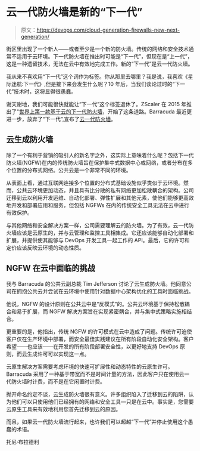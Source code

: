 # 云一代防火墙是新的“下一代”

> 原文：<https://devops.com/cloud-generation-firewalls-new-next-generation/>

街区里出现了一个新人——或者至少是一个新的防火墙。传统的网络和安全技术通常不适用于云环境。下一代防火墙在推出时可能是“下一代”，但现在是“上一代”，这是一种遗留技术，无法在云中有效地完成工作。新的“下一代”是云一代防火墙。

我从来不喜欢用“下一代”这个词作为标签。你从那里去哪里？我是说，我喜欢《星际迷航:下一代》,但是接下来会发生什么呢？10 年后，当我们谈论过时的“下一代”技术时，这将显得很愚蠢。

谢天谢地，我们可能很快就能让“下一代”这个标签退休了。ZScaler 在 2015 年推出了"[世界上第一款基于云的下一代防火墙](https://www.zscaler.com/press/zscaler-introduces-worlds-first-cloud-based-next-generation-firewall-zscaler-winter-2015)，开始了这条道路。Barracuda 最近更进一步，放弃了“下一代”,宣布了[云一代防火墙](https://investors.barracuda.com/investors/news/press-release-details/2017/Barracuda-Announces-New-Cloud-Generation-Firewall-Capabilities/default.aspx)。

## 云生成防火墙

除了一个有利于营销的吸引人的新名字之外，这实际上意味着什么呢？包括下一代防火墙(NGFW)在内的传统防火墙旨在保护集中式数据中心或网络，或者分布在多个位置的分布式网络。公共云是一个非常不同的环境。

从表面上看，通过互联网连接多个位置的分布式基础设施似乎类似于云环境。然而，公共云环境更加动态，并且具有比分散的私有网络更加松散耦合的架构。公司迁移到云以利用开发运维、自动化部署、弹性扩展和其他元素，使他们能够更高效地开发和部署应用和服务，但包括 NGFWs 在内的传统安全工具无法在云中进行有效保护。

与其他网络和安全解决方案一样，公司需要理解云的防火墙。为了有效，云一代防火墙应该是云原生的，并与云管理和监控工具相集成。它还应该能够自动化部署和扩展，并提供使其能够与 DevOps 开发工具一起工作的 API。最后，它的许可和定价应该反映云环境的动态性质。

## NGFW 在云中面临的挑战

我与 Barracuda 的公共云副总裁 Tim Jefferson 讨论了云生成防火墙。他同意公司在拥抱公共云并尝试在云环境中使用针对数据中心架构优化的工具时面临挑战。

他说，NGFW 的设计原则在公共云中是“反模式”的。公共云环境基于保持松散耦合和易于扩展，而 NGFW 解决方案旨在实现紧密耦合，并与集中式策略实施相结合。

更重要的是，他指出，传统 NGFW 的许可模式在云中造成了问题。传统许可迫使客户仅在生产环境中部署，而安全最佳实践建议在所有阶段自动化安全架构。客户希望——也应该——在开发的所有阶段部署安全性，以更好地支持 DevOps 原则，而云生成许可可以实现这一点。

云原生解决方案需要考虑环境的快速可扩展性和动态特性的云原生许可。Barracuda 采用了一种基于带宽而不是时间计量的方法，因此客户只在使用云一代防火墙时计费，而不是在它闲置时计费。

抛开命名约定不谈，云生成防火墙很有意义。许多组织陷入了迁移到云的陷阱，认为他们可以只使用他们已经拥有的网络和安全工具—只是在云中。事实是，您需要云原生工具来有效地利用您首先迁移到云的原因。

而且，如果云一代防火墙流行起来，也许我们可以超越“下一代”并停止使用这个愚蠢的术语。

托尼·布拉德利